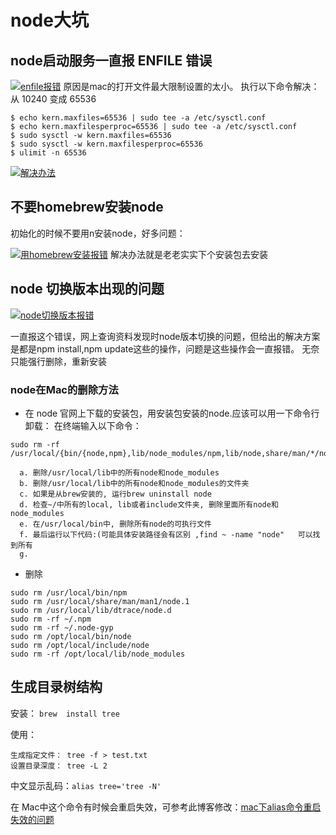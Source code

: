 # node大坑


## node启动服务一直报 ENFILE 错误
[![enfile报错](https://t1.picb.cc/uploads/2017/12/04/prBau.png)](https://www.picb.cc/image/prXma)
原因是mac的打开文件最大限制设置的太小。
执行以下命令解决：
从 10240 变成 65536

``` 
$ echo kern.maxfiles=65536 | sudo tee -a /etc/sysctl.conf
$ echo kern.maxfilesperproc=65536 | sudo tee -a /etc/sysctl.conf
$ sudo sysctl -w kern.maxfiles=65536
$ sudo sysctl -w kern.maxfilesperproc=65536
$ ulimit -n 65536 
```
[![解决办法](https://t1.picb.cc/uploads/2017/12/04/prFDD.png)](https://www.picb.cc/image/prBau)

## 不要homebrew安装node
初始化的时候不要用n安装node，好多问题：


[![用homebrew安装报错](https://t1.picb.cc/uploads/2017/12/04/prx7i.png)](https://www.picb.cc/image/prRnv)
解决办法就是老老实实下个安装包去安装

## node 切换版本出现的问题

[![node切换版本报错](https://t1.picb.cc/uploads/2017/12/04/prRnv.jpg)](https://www.picb.cc/image/prFDD)

一直报这个错误，网上查询资料发现时node版本切换的问题，但给出的解决方案是都是npm install,npm update这些的操作，问题是这些操作会一直报错。
无奈只能强行删除，重新安装

### node在Mac的删除方法
* 在 node 官网上下载的安装包，用安装包安装的node.应该可以用一下命令行卸载：
在终端输入以下命令：

```
sudo rm -rf /usr/local/{bin/{node,npm},lib/node_modules/npm,lib/node,share/man/*/node.*}
```
      a. 删除/usr/local/lib中的所有node和node_modules
      b. 删除/usr/local/lib中的所有node和node_modules的文件夹
      c. 如果是从brew安装的, 运行brew uninstall node
      d. 检查~/中所有的local, lib或者include文件夹, 删除里面所有node和node_modules
      e. 在/usr/local/bin中, 删除所有node的可执行文件
      f. 最后运行以下代码:(可能具体安装路径会有区别 ,find ~ -name "node"   可以找到所有
      g. 

* 删除

```
sudo rm /usr/local/bin/npm
sudo rm /usr/local/share/man/man1/node.1
sudo rm /usr/local/lib/dtrace/node.d
sudo rm -rf ~/.npm
sudo rm -rf ~/.node-gyp
sudo rm /opt/local/bin/node
sudo rm /opt/local/include/node
sudo rm -rf /opt/local/lib/node_modules
```
  
## 生成目录树结构

安装： `brew  install tree`

使用：

```
生成指定文件：	tree -f > test.txt
设置目录深度：	tree -L 2
```

中文显示乱码：`alias tree='tree -N'`

在 Mac中这个命令有时候会重启失效，可参考此博客修改：[mac下alias命令重启失效的问题](http://blog.csdn.net/lisongjia123/article/details/77962144)